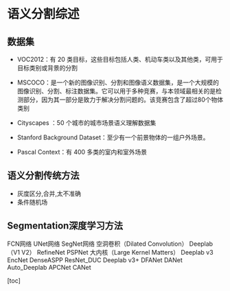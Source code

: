 # 语义分割综述
## 数据集
* VOC2012：有 20 类目标，这些目标包括人类、机动车类以及其他类，可用于目标类别或背景的分割

* MSCOCO：是一个新的图像识别、分割和图像语义数据集，是一个大规模的图像识别、分割、标注数据集。它可以用于多种竞赛，与本领域最相关的是检测部分，因为其一部分是致力于解决分割问题的。该竞赛包含了超过80个物体类别

* Cityscapes ：50 个城市的城市场景语义理解数据集

* Stanford Background Dataset：至少有一个前景物体的一组户外场景。

* Pascal Context：有 400 多类的室内和室外场景

## 语义分割传统方法
* 灰度区分,合并,太不准确
* 条件随机场
  
## Segmentation深度学习方法

FCN网络
UNet网络
SegNet网络
空洞卷积（Dilated Convolution）
Deeplab（V1 V2）
RefineNet
PSPNet
大内核（Large Kernel Matters）
Deeplab v3
EncNet
DenseASPP
ResNet_DUC
Deeplab v3+
DFANet
DANet
Auto_Deeplab
APCNet
CANet



[toc]



